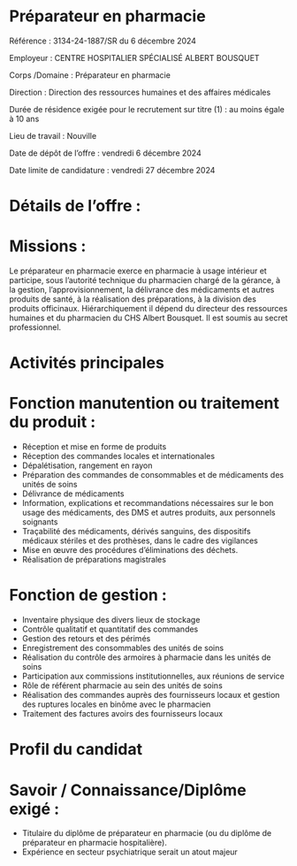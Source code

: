 # Préparateur en pharmacie

Référence : 3134-24-1887/SR du 6 décembre 2024

Employeur : CENTRE HOSPITALIER SPÉCIALISÉ ALBERT BOUSQUET

Corps /Domaine : Préparateur en pharmacie

Direction : Direction des ressources humaines et des affaires médicales

Durée de résidence exigée pour le recrutement sur titre (1) : au moins égale à 10 ans

Lieu de travail : Nouville

Date de dépôt de l’offre : vendredi 6 décembre 2024

Date limite de candidature : vendredi 27 décembre 2024

# Détails de l’offre :

# Missions :

Le préparateur en pharmacie exerce en pharmacie à usage intérieur et participe, sous l’autorité technique du pharmacien chargé de la gérance, à la gestion, l’approvisionnement, la délivrance des médicaments et autres produits de santé, à la réalisation des préparations, à la division des produits officinaux. Hiérarchiquement il dépend du directeur des ressources humaines et du pharmacien du CHS Albert Bousquet. Il est soumis au secret professionnel.

# Activités principales

# Fonction manutention ou traitement du produit :

- Réception et mise en forme de produits
- Réception des commandes locales et internationales
- Dépalétisation, rangement en rayon
- Préparation des commandes de consommables et de médicaments des unités de soins
- Délivrance de médicaments
- Information, explications et recommandations nécessaires sur le bon usage des médicaments, des DMS et autres produits, aux personnels soignants
- Traçabilité des médicaments, dérivés sanguins, des dispositifs médicaux stériles et des prothèses, dans le cadre des vigilances
- Mise en œuvre des procédures d’éliminations des déchets.
- Réalisation de préparations magistrales

# Fonction de gestion :

- Inventaire physique des divers lieux de stockage
- Contrôle qualitatif et quantitatif des commandes
- Gestion des retours et des périmés
- Enregistrement des consommables des unités de soins
- Réalisation du contrôle des armoires à pharmacie dans les unités de soins
- Participation aux commissions institutionnelles, aux réunions de service
- Rôle de référent pharmacie au sein des unités de soins
- Réalisation des commandes auprès des fournisseurs locaux et gestion des ruptures locales en binôme avec le pharmacien
- Traitement des factures avoirs des fournisseurs locaux

# Profil du candidat

# Savoir / Connaissance/Diplôme exigé :

- Titulaire du diplôme de préparateur en pharmacie (ou du diplôme de préparateur en pharmacie hospitalière).
- Expérience en secteur psychiatrique serait un atout majeur